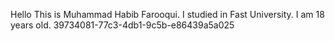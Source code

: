 Hello This is Muhammad Habib Farooqui.
I studied in Fast University.
I am 18 years old.
39734081-77c3-4db1-9c5b-e86439a5a025
